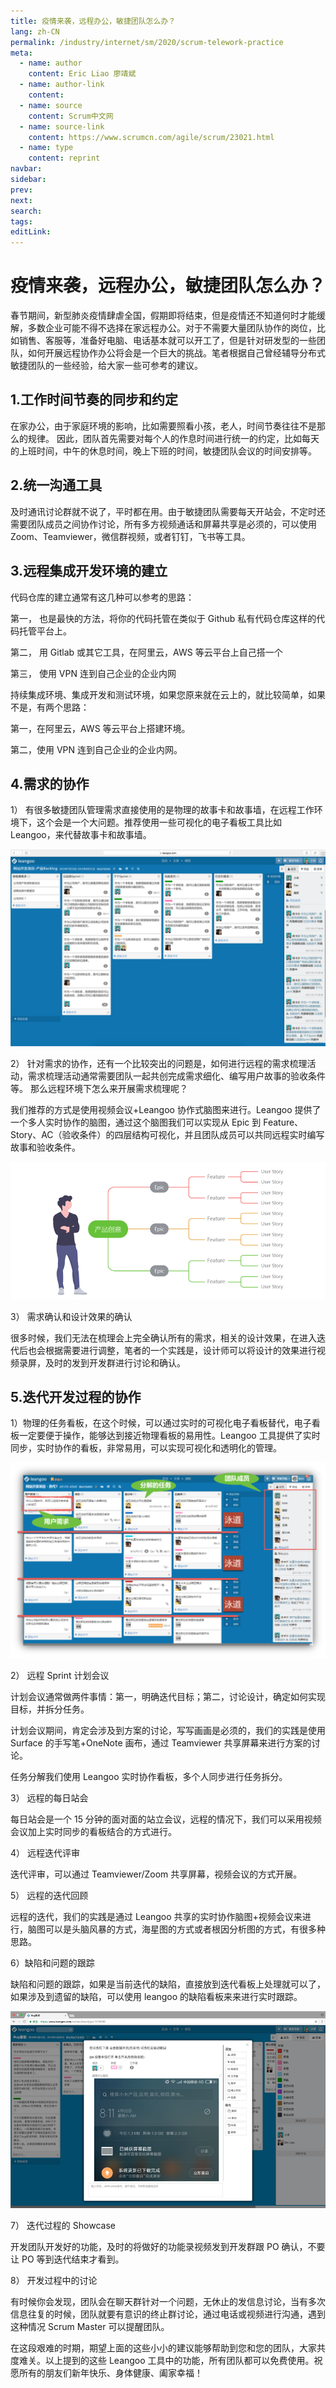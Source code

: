 ```yaml
---
title: 疫情来袭，远程办公，敏捷团队怎么办？
lang: zh-CN
permalink: /industry/internet/sm/2020/scrum-telework-practice
meta:
  - name: author
    content: Eric Liao 廖靖斌
  - name: author-link
    content:
  - name: source
    content: Scrum中文网
  - name: source-link
    content: https://www.scrumcn.com/agile/scrum/23021.html
  - name: type
    content: reprint
navbar:
sidebar:
prev:
next:
search:
tags:
editLink:
---
```


# 疫情来袭，远程办公，敏捷团队怎么办？

<copyright :meta="$frontmatter.meta" />

春节期间，新型肺炎疫情肆虐全国，假期即将结束，但是疫情还不知道何时才能缓解，多数企业可能不得不选择在家远程办公。对于不需要大量团队协作的岗位，比如销售、客服等，准备好电脑、电话基本就可以开工了，但是针对研发型的一些团队，如何开展远程协作办公将会是一个巨大的挑战。笔者根据自己曾经辅导分布式敏捷团队的一些经验，给大家一些可参考的建议。

## 1.工作时间节奏的同步和约定

在家办公，由于家庭环境的影响，比如需要照看小孩，老人，时间节奏往往不是那么的规律。 因此，团队首先需要对每个人的作息时间进行统一的约定，比如每天的上班时间，中午的休息时间，晚上下班的时间，敏捷团队会议的时间安排等。

## 2.统一沟通工具

及时通讯讨论群就不说了，平时都在用。由于敏捷团队需要每天开站会，不定时还需要团队成员之间协作讨论，所有多方视频通话和屏幕共享是必须的，可以使用 Zoom、Teamviewer，微信群视频，或者钉钉，飞书等工具。

## 3.远程集成开发环境的建立

代码仓库的建立通常有这几种可以参考的思路：

第一， 也是最快的方法，将你的代码托管在类似于 Github 私有代码仓库这样的代码托管平台上。

第二， 用 Gitlab 或其它工具，在阿里云，AWS 等云平台上自己搭一个

第三， 使用 VPN 连到自己企业的企业内网

持续集成环境、集成开发和测试环境，如果您原来就在云上的，就比较简单，如果不是，有两个思路：

第一，在阿里云，AWS 等云平台上搭建环境。

第二，使用 VPN 连到自己企业的企业内网。

## 4.需求的协作

1） 有很多敏捷团队管理需求直接使用的是物理的故事卡和故事墙，在远程工作环境下，这个会是一个大问题。推荐使用一些可视化的电子看板工具比如 Leangoo，来代替故事卡和故事墙。

![Board](./tc.04.01.05.001/e3762e8c-fa46-495e-9cf8-ead8386ec32d.png)

2） 针对需求的协作，还有一个比较突出的问题是，如何进行远程的需求梳理活动，需求梳理活动通常需要团队一起共创完成需求细化、编写用户故事的验收条件等。 那么远程环境下怎么来开展需求梳理呢？

我们推荐的方式是使用视频会议+Leangoo 协作式脑图来进行。Leangoo 提供了一个多人实时协作的脑图，通过这个脑图我们可以实现从 Epic 到 Feature、Story、AC（验收条件）的四层结构可视化，并且团队成员可以共同远程实时编写故事和验收条件。

![Progress](./tc.04.01.05.001/7f92ea35-d982-4368-928d-42824ca55011.png)

3） 需求确认和设计效果的确认

很多时候，我们无法在梳理会上完全确认所有的需求，相关的设计效果，在进入迭代后也会根据需要进行调整，笔者的一个实践是，设计师可以将设计的效果进行视频录屏，及时的发到开发群进行讨论和确认。

## 5.迭代开发过程的协作

1）物理的任务看板，在这个时候，可以通过实时的可视化电子看板替代，电子看板一定要便于操作，能够达到接近物理看板的易用性。Leangoo 工具提供了实时同步，实时协作的看板，非常易用，可以实现可视化和透明化的管理。

![Sprint Step](./tc.04.01.05.001/23b4edd7-95bd-406f-86fe-b0d0167bee13.png)

2） 远程 Sprint 计划会议

计划会议通常做两件事情：第一，明确迭代目标；第二，讨论设计，确定如何实现目标，并拆分任务。

计划会议期间，肯定会涉及到方案的讨论，写写画画是必须的，我们的实践是使用 Surface 的手写笔+OneNote 画布，通过 Teamviewer 共享屏幕来进行方案的讨论。

任务分解我们使用 Leangoo 实时协作看板，多个人同步进行任务拆分。

3） 远程的每日站会

每日站会是一个 15 分钟的面对面的站立会议，远程的情况下，我们可以采用视频会议加上实时同步的看板结合的方式进行。

4） 远程迭代评审

迭代评审，可以通过 Teamviewer/Zoom 共享屏幕，视频会议的方式开展。

5） 远程的迭代回顾

远程的迭代，我们的实践是通过 Leangoo 共享的实时协作脑图+视频会议来进行，脑图可以是头脑风暴的方式，海星图的方式或者根因分析图的方式，有很多种思路。

6）缺陷和问题的跟踪

缺陷和问题的跟踪，如果是当前迭代的缺陷，直接放到迭代看板上处理就可以了，如果涉及到遗留的缺陷，可以使用 leangoo 的缺陷看板来来进行实时跟踪。

![Issue track](./tc.04.01.05.001/522ac8d8-83c2-46cb-b4ec-e8f74756a3ec.png)

7） 迭代过程的 Showcase

开发团队开发好的功能，及时的将做好的功能录视频发到开发群跟 PO 确认，不要让 PO 等到迭代结束才看到。

8） 开发过程中的讨论

有时候你会发现，团队会在聊天群针对一个问题，无休止的发信息讨论，当有多次信息往复的时候，团队就要有意识的终止群讨论，通过电话或视频进行沟通，遇到这种情况 Scrum Master 可以提醒团队。

在这段艰难的时期，期望上面的这些小小的建议能够帮助到您和您的团队，大家共度难关。以上提到的这些 Leangoo 工具中的功能，所有团队都可以免费使用。祝愿所有的朋友们新年快乐、身体健康、阖家幸福！
